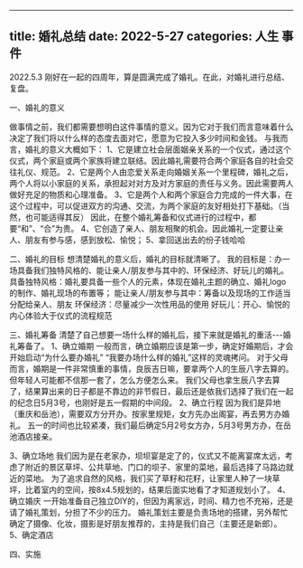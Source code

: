 ----
title: 婚礼总结
date: 2022-5-27
categories: 人生 事件
----

2022.5.3 刚好在一起的四周年，算是圆满完成了婚礼。在此，对婚礼进行总结、复盘。

一、婚礼的意义

做事情之前，我们都需要想明白这件事情的意义。因为它对于我们而言意味着什么决定了我们将以什么样的态度去面对它，愿意为它投入多少时间和金钱。
与我而言，婚礼的意义大概如下：
1、它是建立社会层面姻亲关系的一个仪式，通过这个仪式，两个家庭或两个家族将建立联结。因此婚礼需要符合两个家庭各自的社会交往礼仪、规范。
2、它是两个人由恋爱关系走向婚姻关系一个里程碑，婚礼之后，两个人将以小家庭的关系，承担起对对方及对方家庭的责任与义务。因此需要两人做好充足的物质和心理准备。
3、它是两个人和两个家庭合力完成的一件大事，在这个过程中，可以促进双方的沟通、交流，为两个家庭的友好相处打下基础。（当然，也可能适得其反）
因此，在整个婚礼筹备和仪式进行的过程中，都要“和”、“合”为贵。
4、它创造了亲人、朋友相聚的机会。因此婚礼一定要让亲人、朋友有参与感，感到放松、愉悦；
5、拿回送出去的份子钱哈哈


二、婚礼的目标
想清楚婚礼的意义后，婚礼的目标就清晰了。
我的目标是：办一场具备我们独特风格的、能让亲人/朋友参与其中的、环保经济、好玩儿的婚礼。
具备独特风格：婚礼要具备一些个人的元素，体现在婚礼主题的确立、婚礼logo的制作、婚礼现场的布置等；
能让亲人/朋友参与其中：筹备以及现场的工作适当分配给亲人、朋友
环保经济：尽量减少一次性用品的使用
好玩儿：开心、愉悦的内心体验大于仪式的流程规范


三、婚礼筹备
清楚了自己想要一场什么样的婚礼后，接下来就是婚礼的重活---婚礼筹备了。
1、确立婚期
一般而言，确立婚期应该是第一步，确定好婚期后，才会开始启动“为什么要办婚礼” “我要办场什么样的婚礼”这样的灵魂拷问。
对于父母而言，婚期是一件非常慎重的事情，良辰吉日嘛，要拿两个人的生辰八字去算的。
但年轻人可能都不信那一套了，怎么方便怎么来。
我们父母也拿生辰八字去算了，结果算出来的日子都是不靠边的非节假日，最后还是依我们选择了我们在一起的纪念日5月3号，也刚好是五一假期的中间段。
2、确立行程
因为我们是异地（重庆和岳池），需要双方分开办。按家里规矩，女方先办出阁宴，再去男方办婚礼。
五一的时间也比较紧凑，我们最后确定5月2号女方办，5月3号男方办，在岳池酒店接亲。

3、确立场地
我们因为是在老家办，坝坝宴是定了的，仪式又不能离宴席太远，考虑了附近的景区草坪、公共草地、门口的坝子、家里的菜地，最后选择了马路边就近的菜地。
为了追求自然的风格，我们买了草籽和花籽，让家里人种了一块草坪，比着室内的空间，按8x4.5规划的，结果后面实地看了才知道规划小了。
4、确立婚庆
一开始准备自己独立DIY的，但因为离家远，时间、精力也不充裕，还是请了婚礼策划，分担了不少的压力。
婚礼策划主要是负责场地的搭建，另外帮忙确定了摄像、化妆，摄影是好朋友推荐的，主持是我们自己（主要还是新郎）。
5、确定酒店



四、实施









